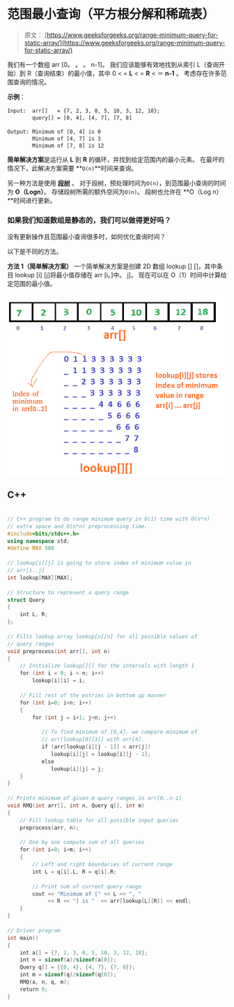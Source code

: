 # 范围最小查询（平方根分解和稀疏表）

> 原文： [https://www.geeksforgeeks.org/range-minimum-query-for-static-array/](https://www.geeksforgeeks.org/range-minimum-query-for-static-array/)

我们有一个数组 arr [0。 。 。 n-1]。 我们应该能够有效地找到从索引 L（查询开始）到 R（查询结束）的最小值，其中 0 < = **L** < = **R** < ＝ **n-1** 。 考虑存在许多范围查询的情况。

**示例**：

```
Input:  arr[]   = {7, 2, 3, 0, 5, 10, 3, 12, 18};
        query[] = [0, 4], [4, 7], [7, 8]

Output: Minimum of [0, 4] is 0
        Minimum of [4, 7] is 3
        Minimum of [7, 8] is 12

```

**简单解决方案**是运行从 **L** 到 **R** 的循环，并找到给定范围内的最小元素。 在最坏的情况下，此解决方案需要 **`O(n)`**时间来查询。

另一种方法是使用 [**段树**](https://www.geeksforgeeks.org/segment-tree-set-1-range-minimum-query/) 。 对于段树，预处理时间为`O(n)`，到范围最小查询的时间为 **O（Logn）**。 存储段树所需的额外空间为`O(n)`。 段树也允许在 **O（Log n）**时间进行更新。

### 如果我们知道数组是静态的，我们可以做得更好吗？

没有更新操作且范围最小查询很多时，如何优化查询时间？

以下是不同的方法。

**方法 1（简单解决方案）**
一个简单解决方案是创建 2D 数组 lookup [] []，其中条目 lookup [i] [j]将最小值存储在 arr [i。]中。 j]。 现在可以在 O（1）时间中计算给定范围的最小值。

![rmqsimple](img/fd8f808a3cacfafa2ef825414df82dfb.png)

## C++ 

```cpp

// C++ program to do range minimum query in O(1) time with O(n*n) 
// extra space and O(n*n) preprocessing time. 
#include<bits/stdc++.h> 
using namespace std; 
#define MAX 500 

// lookup[i][j] is going to store index of minimum value in 
// arr[i..j] 
int lookup[MAX][MAX]; 

// Structure to represent a query range 
struct Query 
{ 
    int L, R; 
}; 

// Fills lookup array lookup[n][n] for all possible values of 
// query ranges 
void preprocess(int arr[], int n) 
{ 
    // Initialize lookup[][] for the intervals with length 1 
    for (int i = 0; i < n; i++) 
        lookup[i][i] = i; 

    // Fill rest of the entries in bottom up manner 
    for (int i=0; i<n; i++) 
    { 
        for (int j = i+1; j<n; j++) 

           // To find minimum of [0,4], we compare minimum of 
           // arr[lookup[0][3]] with arr[4]. 
           if (arr[lookup[i][j - 1]] < arr[j]) 
              lookup[i][j] = lookup[i][j - 1]; 
           else
              lookup[i][j] = j; 
    } 
} 

// Prints minimum of given m query ranges in arr[0..n-1] 
void RMQ(int arr[], int n, Query q[], int m) 
{ 
    // Fill lookup table for all possible input queries 
    preprocess(arr, n); 

    // One by one compute sum of all queries 
    for (int i=0; i<m; i++) 
    { 
        // Left and right boundaries of current range 
        int L = q[i].L, R = q[i].R; 

        // Print sum of current query range 
        cout << "Minimum of [" << L << ", "
             << R << "] is "  << arr[lookup[L][R]] << endl; 
    } 
} 

// Driver program 
int main() 
{ 
    int a[] = {7, 2, 3, 0, 5, 10, 3, 12, 18}; 
    int n = sizeof(a)/sizeof(a[0]); 
    Query q[] = {{0, 4}, {4, 7}, {7, 8}}; 
    int m = sizeof(q)/sizeof(q[0]); 
    RMQ(a, n, q, m); 
    return 0; 
} 

```